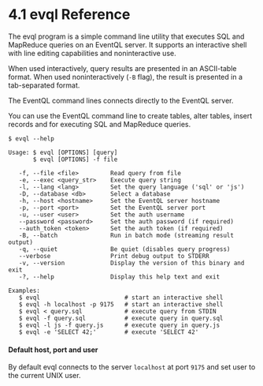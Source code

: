 4.1 evql Reference
==================

The evql program is a simple command line utility that executes SQL and MapReduce
queries on an EventQL server. It supports an interactive shell with line editing
capabilities and noninteractive use.

When used interactively, query results are presented in an ASCII-table format.
When used noninteractively (`-B` flag), the result is presented in a tab-separated
format.

The EventQL command lines connects directly to the EventQL server.

You can use the EventQL command line to create tables, alter tables, insert records
and for executing SQL and MapReduce queries.

    $ evql --help

    Usage: $ evql [OPTIONS] [query]
           $ evql [OPTIONS] -f file

       -f, --file <file>         Read query from file
       -e, --exec <query_str>    Execute query string
       -l, --lang <lang>         Set the query language ('sql' or 'js')
       -D, --database <db>       Select a database
       -h, --host <hostname>     Set the EventQL server hostname
       -p, --port <port>         Set the EventQL server port
       -u, --user <user>         Set the auth username
       --password <password>     Set the auth password (if required)
       --auth_token <token>      Set the auth token (if required)
       -B, --batch               Run in batch mode (streaming result output)
       -q, --quiet               Be quiet (disables query progress)
       --verbose                 Print debug output to STDERR
       -v, --version             Display the version of this binary and exit
       -?, --help                Display this help text and exit

    Examples:
       $ evql                        # start an interactive shell
       $ evql -h localhost -p 9175   # start an interactive shell
       $ evql < query.sql            # execute query from STDIN
       $ evql -f query.sql           # execute query in query.sql
       $ evql -l js -f query.js      # execute query in query.js
       $ evql -e 'SELECT 42;'        # execute 'SELECT 42'


#### Default host, port and user

By default evql connects to the server `localhost` at port `9175` and set user to
the current UNIX user.
